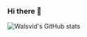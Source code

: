 ### Hi there 👋

![Walsvid's GitHub stats](https://github-readme-stats-one-bice.vercel.app/api?username=walsvid&show_icons=true&include_all_commits=true&count_private=true&role=OWNER,ORGANIZATION_MEMBER,COLLABORATOR)

<!--
**walsvid/walsvid** is a ✨ _special_ ✨ repository because its `README.md` (this file) appears on your GitHub profile.

Here are some ideas to get you started:

- 🔭 I’m currently working on ...
- 🌱 I’m currently learning ...
- 👯 I’m looking to collaborate on ...
- 🤔 I’m looking for help with ...
- 💬 Ask me about ...
- 📫 How to reach me: ...
- 😄 Pronouns: ...
- ⚡ Fun fact: ...
-->
